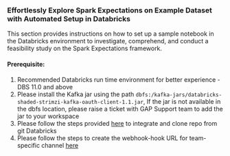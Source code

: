 ### Effortlessly Explore Spark Expectations on Example Dataset with Automated Setup in Databricks 

This section provides instructions on how to set up a sample notebook in the Databricks environment to investigate, comprehend, and conduct a feasibility study on the Spark Expectations framework.

#### Prerequisite:

1. Recommended Databricks run time environment for better experience - DBS 11.0 and above
3. Please install the Kafka jar using the path `dbfs:/kafka-jars/databricks-shaded-strimzi-kafka-oauth-client-1.1.jar`, If the jar is not available in the dbfs location, please raise a ticket with GAP Support team to add the jar to your workspace
2. Please follow the steps provided [here](TODO) to integrate and clone repo from git Databricks
4. Please follow the steps to create the webhook-hook URL for team-specific channel [here](TODO)
